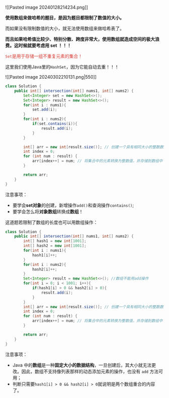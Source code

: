 ![[Pasted image 20240128214234.png]]

**使用数组来做哈希的题目，是因为题目都限制了数值的大小。**

而如果没有限制数值的大小，就无法使用数组来做哈希表了。

**而且如果哈希值比较少、特别分散、跨度非常大，使用数组就造成空间的极大浪费。这时候就要考虑用 set ！！！**

<font color="#d83931">`Set`是用于存储一组不重复元素的集合！</font>

这里我们使用Java里的`HashSet`，因为它能自动去重！！！

![[Pasted image 20240302210131.png|550]]

```java
class Solution {
    public int[] intersection(int[] nums1, int[] nums2) {
        Set<Integer> set = new HashSet<>();
        Set<Integer> result = new HashSet<>();
        for(int i : nums1){
            set.add(i);
        }
        for(int i : nums2){
            if(set.contains(i)){
                result.add(i);
            }
        }

        int[] arr = new int[result.size()]; // 创建一个具有相同大小的整数数组
        int index = 0;
        for (int num : result) {
            arr[index++] = num; // 将集合中的元素转换为整数值，并存储到数组中
        }

        return arr;
    }
}
```

注意事项：
- 要学会**set对象**的创建，新增操作`add()`和查询操作`contains()`;
- 要学会怎么将**对象数组**转换成**数组**！


这道题若限制了数组的长度也可以用数组操作：

```java
class Solution {
    public int[] intersection(int[] nums1, int[] nums2) {
        int[] hash1 = new int[1001];
        int[] hash2 = new int[1001];
        for(int i : nums1){
            hash1[i]++;
        }
        for(int i : nums2){
            hash2[i]++;
        }
        Set<Integer> result = new HashSet<>(); //数组不能用add操作
        for(int i = 0; i < 1001; i++){
            if(hash1[i] > 0 && hash2[i] > 0){
                result.add(i);
            }
        }
        int[] arr = new int[result.size()]; // 创建一个具有相同大小的整数数组
        int index = 0;
        for (int num : result) {
            arr[index++] = num; // 将集合中的元素转换为整数值，并存储到数组中
        }

        return arr;
    }
}
```

注意事项：
- Java 中的**数组**是一种**固定大小的数据结构**，一旦创建后，其大小就无法更改。因此，数组不支持像列表那样的动态添加元素的操作，也没有 `add` 方法可用；
- 判断只需要`hash1[i] > 0 && hash2[i] > 0`就说明是两个数组重合的内容了。